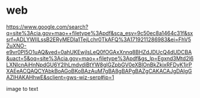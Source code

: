 # web

https://www.google.com/search?q=site%3Acia.gov+mao++filetype%3Apdf&sca_esv=9c50ec8a1464c31f&sxsrf=ADLYWIILssB2ERyMEDIa1TejLchr0TkAFQ%3A1719211286983&ei=FhV5ZuXNO-e9vr0Pl5O1uAQ&ved=0ahUKEwjlsLeQ0fOGAxXnnq8BHZdJDUcQ4dUDCBA&uact=5&oq=site%3Acia.gov+mao++filetype%3Apdf&gs_lp=Egxnd3Mtd2l6LXNlcnAiHnNpdGU6Y2lhLmdvdiBtYW8gIGZpbGV0eXBlOnBkZkjxRFDyK1jrPXAEeACQAQCYAbkBoAGoBKoBAzAuM7gBA8gBAPgBAZgCAKACAJgDAIgGAZIHAKAHhwE&sclient=gws-wiz-serp#ip=1

image to text
